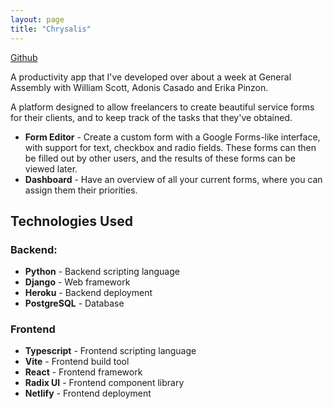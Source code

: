 ```yaml
---
layout: page
title: "Chrysalis"
---
```


<a rel="me" href="https://github.com/Chrysalis-ServiceDistribution">
    Github
</a>

A productivity app that I've developed over about a week at General Assembly with William Scott, Adonis Casado and Erika Pinzon.

A platform designed to allow freelancers to create beautiful service forms for their clients, and to keep track of the tasks that they've obtained.

- **Form Editor** - Create a custom form with a Google Forms-like interface, with support for text, checkbox and radio fields. These forms can then be filled out by other users, and the results of these forms can be viewed later.
- **Dashboard** - Have an overview of all your current forms, where you can assign them their priorities.

## Technologies Used

### Backend:

- **Python** - Backend scripting language
- **Django** - Web framework
- **Heroku** - Backend deployment
- **PostgreSQL** - Database

### Frontend

- **Typescript** - Frontend scripting language
- **Vite** - Frontend build tool
- **React** - Frontend framework
- **Radix UI** - Frontend component library
- **Netlify** - Frontend deployment
